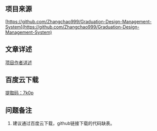 ## 项目来源
[https://github.com/Zhangchao999/Graduation-Design-Management-System](https://github.com/Zhangchao999/Graduation-Design-Management-System)
## 文章详述
[项目作者详述](https://github.com/Zhangchao999/Graduation-Design-Management-System)
## 百度云下载
[提取码：7k0p](https://pan.baidu.com/s/1a-73jt3gaMNu7KXwGn_wHQ)
## 问题备注
1. 建议通过百度云下载，github链接下载的代码缺表。